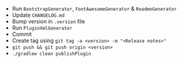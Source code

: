 - Run `BootstrapGenerator`, `FontAwesomeGenerator` & `ReadmeGenerator`
- Update `CHANGELOG.md`
- Bump version in `.version` file
- Run `PluginXmlGenerator`
- Commit
- Create tag using `git tag -a <version> -m "<Release notes>"`
- `git push && git push origin <version>`
- `./gradlew clean publishPlugin`
